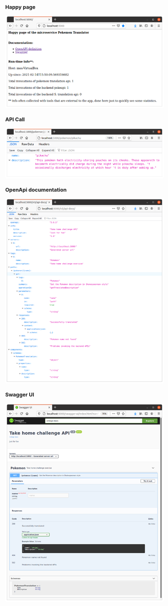 ### Happy page
![Home](img/Screenshot-home.png)
### API Call
![Home](img/Screenshot-Pikachu.png)
### OpenApi documentation
![OpenApi](img/Screenshot-OpenApi_doc.png)
### Swagger UI
![Swagger](img/Screenshot-SwaggerUI.png) 
